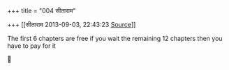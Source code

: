 +++
title = "004 सीताराम"

+++
[[सीताराम	2013-09-03, 22:43:23 [Source](https://groups.google.com/g/samskrita/c/n1UHd1yaqeA)]]



The first 6 chapters are free if you wait the remaining 12 chapters then you have to pay for it



